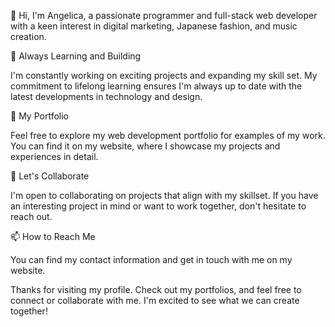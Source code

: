 👋 Hi, I'm Angelica, a passionate programmer and full-stack web developer with a keen interest in digital marketing, 
Japanese fashion, and music creation.

🌱 Always Learning and Building

I'm constantly working on exciting projects and expanding my skill set. My commitment to lifelong learning ensures 
I'm always up to date with the latest developments in technology and design.

💼 My Portfolio

Feel free to explore my web development portfolio for examples of my work. You can find it on my website, where I 
showcase my projects and experiences in detail.

🤝 Let's Collaborate

I'm open to collaborating on projects that align with my skillset. If you have an interesting project in mind or 
want to work together, don't hesitate to reach out.

📫 How to Reach Me

You can find my contact information and get in touch with me on my website.

Thanks for visiting my profile. Check out my portfolios, and feel free to connect or collaborate with me. I'm 
excited to see what we can create together!
